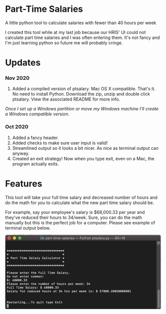 # Part-Time Salaries
A little python tool to calculate salaries with fewer than 40 hours per week

I created this tool while at my last job because our HRIS' UI could not calculate part time salaries and I was often entering them. It's not fancy and I'm just learning python so future me will probably cringe.

# Updates
### Nov 2020
1. Added a compiled version of ptsalary. Mac OS X compatible. That's it. No need to install Python. Download the zip, unzip and double click ptsalary. View the associated README for more info.

_Once I set up a Windows partition or move my Windows machine I'll create a Windows compatible version._

### Oct 2020
1. Added a fancy header. 
2. Added checks to make sure user input is valid!
3. Streamlined output so it looks a bit nicer. As nice as terminal output can anyway.
4. Created an exit strategy! Now when you type exit, even on a Mac, the program actually exits.

# Features
This tool will take your full time salary and decreased number of hours and do the math for you to calculate what the new part time salary should be. 

For example, say your employee's salary is $68,000.33 per year and they've reduced their hours to 34/week. Sure, you can do the math manually but this is the perfect job for a computer. Please see example of terminal output below.

![part time salary terminal output](https://github.com/raenpayne/part-time-salaries/blob/master/ptsalary%20preview.png)
